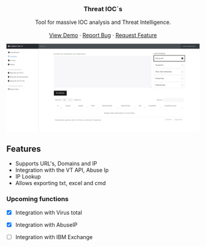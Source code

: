 <!-- PROJECT LOGO -->
<br />
<div align="center">
  <h3 align="center">Threat IOC´s</h3>

  <p align="center">
    Tool for massive IOC analysis and Threat Intelligence.
    <br />
    <br />
    <a target="_blank" href="https://threatiocs.onrender.com/">View Demo</a>
    ·
    <a href="https://github.com/ronalruiiz/threatiocs/issues">Report Bug</a>
    ·
    <a href="https://github.com/ronalruiiz/threatiocs/issues">Request Feature</a>
  </p>
</div>


![Alt text](/images/banner.jpg)

## Features

* Supports URL's, Domains and IP
* Integration with the VT API, Abuse Ip
* IP Lookup
* Allows exporting txt, excel and cmd

### Upcoming functions

- [x] Integration with Virus total
- [x] Integration with AbuseIP
- [ ] Integration with IBM Exchange



